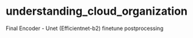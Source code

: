 # understanding_cloud_organization

Final Encoder -  Unet (Efficientnet-b2)
finetune postprocessing 
